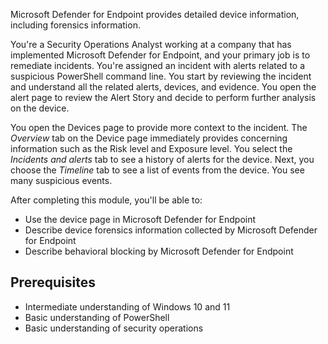 Microsoft Defender for Endpoint provides detailed device information, including forensics information.

You're a Security Operations Analyst working at a company that has implemented Microsoft Defender for Endpoint, and your primary job is to remediate incidents. You're assigned an incident with alerts related to a suspicious PowerShell command line. You start by reviewing the incident and understand all the related alerts, devices, and evidence. You open the alert page to review the Alert Story and decide to perform further analysis on the device.

You open the Devices page to provide more context to the incident. The *Overview* tab on the Device page immediately provides concerning information such as the Risk level and Exposure level. You select the *Incidents and alerts* tab to see a history of alerts for the device. Next, you choose the *Timeline* tab to see a list of events from the device. You see many suspicious events.

After completing this module, you'll be able to:

- Use the device page in Microsoft Defender for Endpoint
- Describe device forensics information collected by Microsoft Defender for Endpoint
- Describe behavioral blocking by Microsoft Defender for Endpoint

## Prerequisites

- Intermediate understanding of Windows 10 and 11
- Basic understanding of PowerShell
- Basic understanding of security operations
